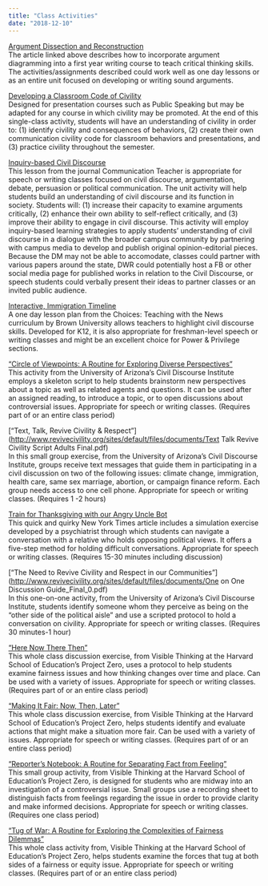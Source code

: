```yaml
---
title: "Class Activities"
date: "2018-12-10"
---
```


[Argument Dissection and Reconstruction](https://drive.google.com/file/d/1nybjI_eYdtes_lfl77de0mWAXRcstU6C/view?usp=sharing)  
The article linked above describes how to incorporate argument diagramming into a first year writing course to teach critical thinking skills. The activities/assignments described could work well as one day lessons or as an entire unit focused on developing or writing sound arguments.

[Developing a Classroom Code of Civility](https://drive.google.com/file/d/1zLM7m2ddXvbcu8MXuvh88pdRH3LCAgiW/view?usp=sharing)  
Designed for presentation courses such as Public Speaking but may be adapted for any course in which civility may be promoted. At the end of this single-class activity, students will have an understanding of civility in order to: (1) identify civility and consequences of behaviors, (2) create their own communication civility code for classroom behaviors and presentations, and (3) practice civility throughout the semester.

[Inquiry-based Civil Discourse](https://drive.google.com/file/d/1aT6sy7lBfJjlSzMDTeb0MtHgECCz_kAz/view)  
This lesson from the journal Communication Teacher is appropriate for speech or writing classes focused on civil discourse, argumentation, debate, persuasion or political communication. The unit activity will help students build an understanding of civil discourse and its function in society. Students will: (1) increase their capacity to examine arguments critically, (2) enhance their own ability to self-reflect critically, and (3) improve their ability to engage in civil discourse. This activity will employ inquiry-based learning strategies to apply students’ understanding of civil discourse in a dialogue with the broader campus community by partnering with campus media to develop and publish original opinion-editorial pieces. Because the DM may not be able to accomodate, classes could partner with various papers around the state, DWR could potentially host a FB or other social media page for published works in relation to the Civil Discourse, or speech students could verbally present their ideas to partner classes or an invited public audience.

[Interactive, Immigration Timeline  
](http://www.choices.edu/teaching-news-lesson/immigration-timeline/)A one day lesson plan from the Choices: Teaching with the News curriculum by Brown University allows teachers to highlight civil discourse skills. Developed for K12, it is also appropriate for freshman-level speech or writing classes and might be an excellent choice for Power & Privilege sections.

[“Circle of Viewpoints: A Routine for Exploring Diverse Perspectives”](http://www.visiblethinkingpz.org/VisibleThinking_html_files/03_ThinkingRoutines/03e_FairnessRoutines/CircleViewpoints/CircleViewpoints_Routine.html)  
This activity from the University of Arizona’s Civil Discourse Institute employs a skeleton script to help students brainstorm new perspectives about a topic as well as related agents and questions. It can be used after an assigned reading, to introduce a topic, or to open discussions about controversial issues. Appropriate for speech or writing classes. (Requires part of or an entire class period)

[“Text, Talk, Revive Civility & Respect”](http://www.revivecivility.org/sites/default/files/documents/Text Talk Revive Civility Script Adults Final.pdf)  
In this small group exercise, from the University of Arizona’s Civil Discourse Institute, groups receive text messages that guide them in participating in a civil discussion on two of the following issues: climate change, immigration, health care, same sex marriage, abortion, or campaign finance reform. Each group needs access to one cell phone. Appropriate for speech or writing classes. (Requires 1 -2 hours)

[Train for Thanksgiving with our Angry Uncle Bot](https://nyti.ms/2zk4GsW)  
This quick and quirky New York Times article includes a simulation exercise developed by a psychiatrist through which students can navigate a conversation with a relative who holds opposing political views. It offers a five-step method for holding difficult conversations. Appropriate for speech or writing classes. (Requires 15-30 minutes including discussion)

[“The Need to Revive Civility and Respect in our Communities”](http://www.revivecivility.org/sites/default/files/documents/One on One Discussion Guide_Final_0.pdf)  
In this one-on-one activity, from the University of Arizona’s Civil Discourse Institute, students identify someone whom they perceive as being on the “other side of the political aisle” and use a scripted protocol to hold a conversation on civility. Appropriate for speech or writing classes. (Requires 30 minutes-1 hour)

[“Here Now There Then”](http://www.visiblethinkingpz.org/VisibleThinking_html_files/03_ThinkingRoutines/03e_FairnessRoutines/HereNowThereThen/HereNow_Routine.html)  
This whole class discussion exercise, from Visible Thinking at the Harvard School of Education’s Project Zero, uses a protocol to help students examine fairness issues and how thinking changes over time and place. Can be used with a variety of issues. Appropriate for speech or writing classes. (Requires part of or an entire class period)

[“Making It Fair: Now, Then, Later”](http://www.visiblethinkingpz.org/VisibleThinking_html_files/03_ThinkingRoutines/03e_FairnessRoutines/NowThenLater/NowThenLater_Routine.html)  
This whole class discussion exercise, from Visible Thinking at the Harvard School of Education’s Project Zero, helps students identify and evaluate actions that might make a situation more fair. Can be used with a variety of issues. Appropriate for speech or writing classes. (Requires part of or an entire class period)

[“Reporter’s Notebook: A Routine for Separating Fact from Feeling”](http://www.visiblethinkingpz.org/VisibleThinking_html_files/03_ThinkingRoutines/03e_FairnessRoutines/ReportersNotebook/ReportersNotebook_Routine.html)  
This small group activity, from Visible Thinking at the Harvard School of Education’s Project Zero, is designed for students who are midway into an investigation of a controversial issue. Small groups use a recording sheet to distinguish facts from feelings regarding the issue in order to provide clarity and make informed decisions. Appropriate for speech or writing classes. (Requires one class period)

[“Tug of War: A Routine for Exploring the Complexities of Fairness Dilemmas”](http://www.visiblethinkingpz.org/VisibleThinking_html_files/03_ThinkingRoutines/03e_FairnessRoutines/TugOfWar/TugOfWar_Routine.html)  
This whole class activity from, Visible Thinking at the Harvard School of Education’s Project Zero, helps students examine the forces that tug at both sides of a fairness or equity issue. Appropriate for speech or writing classes. (Requires part of or an entire class period)
